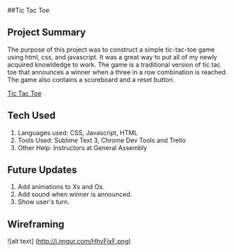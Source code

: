 ##Tic Tac Toe


## Project Summary
The purpose of this project was to construct a simple tic-tac-toe game using html, css, and javascript. It was a great way to put all of my newly acquired knowldedge to work. The game is a traditional version of tic tac toe that announces a winner when a three in a row combination is reached. The game also contains a scoreboard and a reset button.

[Tic Tac Toe](http://cbatesatl.github.io/Tic-tac-toe/)
## Tech Used
1. Languages used: CSS, Javascript, HTML
2. Tools Used: Sublime Text 3, Chrome Dev Tools and Trello
3. Other Help: Instructors at General Assembly

## Future Updates
1. Add animations to Xs and Os.
2. Add sound when winner is announced.
3. Show user's turn.


## Wireframing

![alt text] (http://i.imgur.com/HhvFixF.png)
